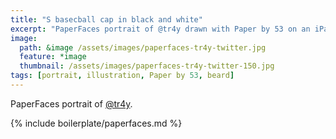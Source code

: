```yaml
---
title: "S basecball cap in black and white"
excerpt: "PaperFaces portrait of @tr4y drawn with Paper by 53 on an iPad."
image: 
  path: &image /assets/images/paperfaces-tr4y-twitter.jpg 
  feature: *image
  thumbnail: /assets/images/paperfaces-tr4y-twitter-150.jpg
tags: [portrait, illustration, Paper by 53, beard]
---
```


PaperFaces portrait of [@tr4y](https://twitter.com/tr4y).

{% include boilerplate/paperfaces.md %}
